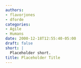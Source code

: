 ```yaml
---
authors:
- flavorjones
- dforde
categories:
- Agile
- Humans
date: 2000-12-18T12:55:40-05:00
draft: false
short: |
  Placeholder short.
title: Placeholder Title
---
```


